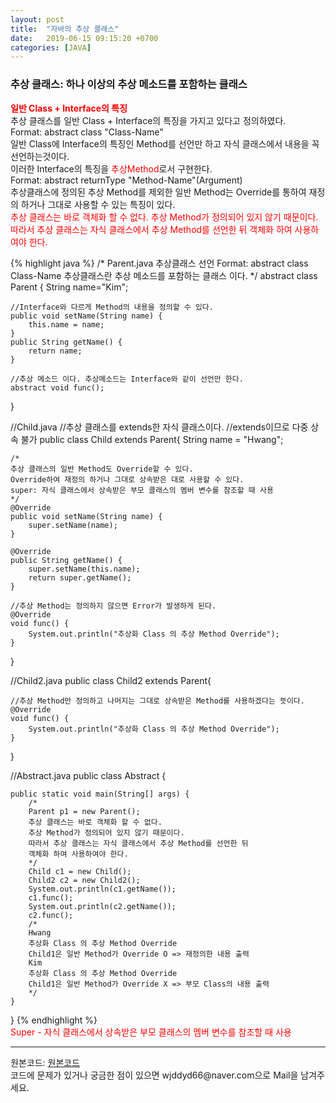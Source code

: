 ```yaml
---
layout: post
title:  "자바의 추상 클래스"
date:   2019-06-15 09:15:20 +0700
categories: [JAVA]
---
```


###  추상 클래스: 하나 이상의 추상 메소드를 포함하는 클래스
<span style ="color: red">**일반 Class + Interface의 특징**</span>  
추상 클래스를 일반 Class + Interface의 특징을 가지고 있다고 정의하였다.  
Format: abstract class "Class-Name"  
일반 Class에 Interface의 특징인 Method를 선언만 하고 자식 클래스에서 내용을 꼭 선언하는것이다.  
이러한 Interface의 특징을 <span style ="color: red">추상Method</span>로서 구현한다.  
Format: abstract returnType "Method-Name"(Argument)  
추상클래스에 정의된 추상 Method를 제외한 일반 Method는 Override를 통하여 재정의 하거나 그대로 사용할 수 있는 특징이 있다.  
<span style ="color: red">추상 클래스는 바로 객체화 할 수 없다. 추상 Method가 정의되어 있지 않기 때문이다. 따라서 추상 클래스는 자식 클래스에서 추상 Method를 선언한 뒤
객체화 하여 사용하여야 한다.</span>  

{% highlight java %}
/*
Parent.java
추상클래스 선언
Format: abstract class Class-Name
추상클래스란 추상 메소드를 포함하는 클래스 이다.
*/
abstract class Parent {
	String name="Kim";
	
	//Interface와 다르게 Method의 내용을 정의할 수 있다.
	public void setName(String name) {
		this.name = name;
	}
	public String getName() {
		return name;
	}
	
	//추상 메소드 이다. 추상메소드는 Interface와 같이 선언만 한다.
	abstract void func();

}

//Child.java
//추상 클래스를 extends한 자식 클래스이다.
//extends이므로 다중 상속 불가
public class Child extends Parent{
	String name = "Hwang";
	
	/*
	추상 클래스의 일반 Method도 Override할 수 있다.
	Override하여 재정의 하거나 그대로 상속받은 대로 사용할 수 있다.
	super: 자식 클래스에서 상속받은 부모 클래스의 멤버 변수를 참조할 때 사용 
	*/
	@Override
	public void setName(String name) {
		super.setName(name);
	}
	
	@Override
	public String getName() {
		super.setName(this.name);
		return super.getName();
	}
	
	//추상 Method는 정의하지 않으면 Error가 발생하게 된다.
	@Override
	void func() {
		System.out.println("추상화 Class 의 추상 Method Override");
	}

}

//Child2.java
public class Child2 extends Parent{
	
	//추상 Method만 정의하고 나머지는 그대로 상속받은 Method를 사용하겠다는 뜻이다.
	@Override
	void func() {
		System.out.println("추상화 Class 의 추상 Method Override");
	}

}

//Abstract.java
public class Abstract {
	
	public static void main(String[] args) {
		/*
		Parent p1 = new Parent(); 
		추상 클래스는 바로 객체화 할 수 없다.
		추상 Method가 정의되어 있지 않기 때문이다.
		따라서 추상 클래스는 자식 클래스에서 추상 Method를 선언한 뒤
		객체화 하여 사용하여야 한다.
		*/
		Child c1 = new Child();
		Child2 c2 = new Child2();
		System.out.println(c1.getName());
		c1.func();
		System.out.println(c2.getName());
		c2.func();
		/*
		Hwang
		추상화 Class 의 추상 Method Override
		Child1은 일반 Method가 Override O => 재정의한 내용 출력
		Kim
		추상화 Class 의 추상 Method Override
		Child1은 일반 Method가 Override X => 부모 Class의 내용 출력
		*/
	}
}
{% endhighlight %}  
<span style ="color: red"> Super -  자식 클래스에서 상속받은 부모 클래스의 멤버 변수를 참조할 때 사용</span>

<hr>
원본코드: <a href="https://github.com/wjddyd66/JAVA/tree/master/Abstract">원본코드</a><br>
코드에 문제가 있거나 궁금한 점이 있으면 wjddyd66@naver.com으로  Mail을 남겨주세요.
